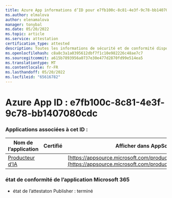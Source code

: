```yaml
---
title: Azure App informations d’ID pour e7fb100c-8c81-4e3f-9c78-bb1407080cdc
ms.author: elmalova
author: elenamalova
manager: tonybal
ms.date: 05/20/2022
ms.topic: article
ms.service: attestation
certification_type: attested
description: Toutes les informations de sécurité et de conformité disponibles pour e7fb100c-8c81-4e3f-9c78-bb1407080cdc.
ms.openlocfilehash: c8a8c3a1a0395612dbf7f1c10e982226c48ae7c7
ms.sourcegitcommit: a615b7893956a0737e30e477d2870fd99e514ea5
ms.translationtype: MT
ms.contentlocale: fr-FR
ms.lasthandoff: 05/20/2022
ms.locfileid: "65616782"
---
```

# <a name="azure-app-id-e7fb100c-8c81-4e3f-9c78-bb1407080cdc"></a>Azure App ID : e7fb100c-8c81-4e3f-9c78-bb1407080cdc


### <a name="apps-associated-with-this-id"></a>Applications associées à cet ID :
| **Nom de l’application** | **Certifié** | **Afficher dans AppSource** |
|--------------|---------------|-----------------------|
| [Producteur d’IA](../forward/WA200003883.md) |  | [https://appsource.microsoft.com/product/office/WA200003883](https://appsource.microsoft.com/product/office/WA200003883) |

### <a name="microsoft-365-app-compliance-status"></a>état de conformité de l’application Microsoft 365
- état de l’attestaton Publisher : terminé
